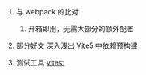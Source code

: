 1. 与 webpack 的比对
   1. 开箱即用，无需大部分的额外配置
   
2. 部分好文
   [深入浅出 Vite5 中依赖预构建](https://juejin.cn/post/7310439736828117046?searchId=20241014103405ABA79239F193808D7D5E)
3. 测试工具 [vitest](https://cn.vitest.dev/guide/)